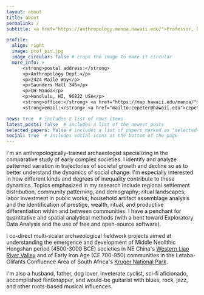 ```yaml
---
layout: about
title: about
permalink: /
subtitle: <a href="https://anthropology.manoa.hawaii.edu/">Professor, Department of Anthropology, University of Hawai'i at Manoa</a>

profile:
  align: right
  image: prof_pic.jpg
  image_circular: false # crops the image to make it circular
  more_info: >
      <strong>postal address:</strong>
      <p>Anthropology Dept.</p>
      <p>2424 Maile Way</p>
      <p>Saunders Hall 346</p>
      <p>UH-Manoa</p>
      <p>Honolulu, HI, 96822 USA</p>
      <strong>office:</strong> <a href="https://map.hawaii.edu/manoa/">Dean Hall 204</a></p>
      <strong>email:</strong> <a href="mailto:cepeter@hawaii.edu">cepeter@hawaii.edu</a></p>

news: true  # includes a list of news items
latest_posts: false  # includes a list of the newest posts
selected_papers: false # includes a list of papers marked as "selected={true}"
social: true  # includes social icons at the bottom of the page
---
```


I'm an anthropologically-trained archaeologist specializing in the comparative study of early complex societies. I identify and analyze patterned variation in trajectories of societal growth and decline so as to better understand the dynamics of social change. I'm especially interested in how different kinds and degrees of inequality contribute to these dynamics. Topics emphasized in my research include regional settlement distribution, community patterning, and demography; ritual landscapes; labor investment in public works; household artifact assemblage analysis and the identification of prestige, wealth, ritual, and productive differentiation within and between communities. I have a penchant for quantitative and spatial analytical methods (with a bent toward Exploratory Data Analysis and the use of free and open-source software).

I co-direct multi-scalar archaeological fieldwork projects aimed at understanding the emergence and development of Middle Neolithic Hongshan period (4500-3000 BCE) societies in NE China's <a href="https://en.wikipedia.org/wiki/Liao_River">Western Liao River Valley</a> and of Early Iron Age (CE 700-950) communities in the Letaba-Olifants Confluence Area of South Africa's <a href="https://en.wikipedia.org/wiki/Kruger_National_Park">Kruger National Park</a>.

I'm also a husband, father, dog lover, inveterate cyclist, sci-fi aficionado, accomplished flintknapper, and would-be guitarist with blues, rock, jazz, and other roots-based musical influences.
